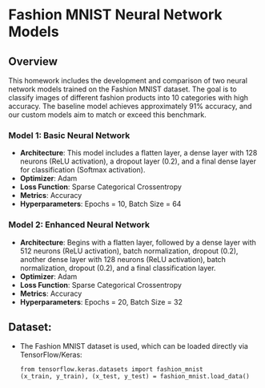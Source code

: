 # Fashion MNIST Neural Network Models

## Overview

This homework includes the development and comparison of two neural network models trained on the Fashion MNIST dataset. The goal is to classify images of different fashion products into 10 categories with high accuracy. The baseline model achieves approximately 91% accuracy, and our custom models aim to match or exceed this benchmark.


### Model 1: Basic Neural Network

- **Architecture**: This model includes a flatten layer, a dense layer with 128 neurons (ReLU activation), a dropout layer (0.2), and a final dense layer for classification (Softmax activation).
- **Optimizer**: Adam
- **Loss Function**: Sparse Categorical Crossentropy
- **Metrics**: Accuracy
- **Hyperparameters**: Epochs = 10, Batch Size = 64

### Model 2: Enhanced Neural Network

- **Architecture**: Begins with a flatten layer, followed by a dense layer with 512 neurons (ReLU activation), batch normalization, dropout (0.2), another dense layer with 128 neurons (ReLU activation), batch normalization, dropout (0.2), and a final classification layer.
- **Optimizer**: Adam
- **Loss Function**: Sparse Categorical Crossentropy
- **Metrics**: Accuracy
- **Hyperparameters**: Epochs = 20, Batch Size = 32

## Dataset:
- The Fashion MNIST dataset is used, which can be loaded directly via TensorFlow/Keras:
  ```
  from tensorflow.keras.datasets import fashion_mnist
  (x_train, y_train), (x_test, y_test) = fashion_mnist.load_data()
  ```
